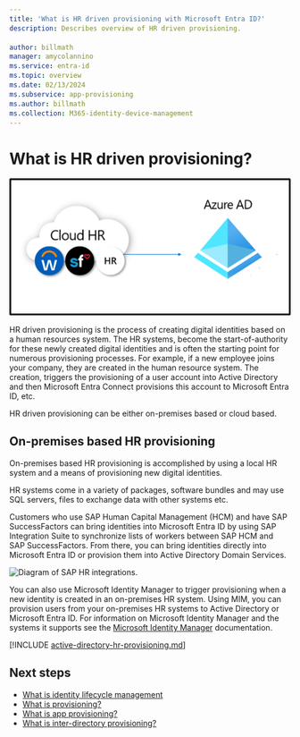 ```yaml
---
title: 'What is HR driven provisioning with Microsoft Entra ID?'
description: Describes overview of HR driven provisioning.

author: billmath
manager: amycolannino
ms.service: entra-id
ms.topic: overview
ms.date: 02/13/2024
ms.subservice: app-provisioning
ms.author: billmath
ms.collection: M365-identity-device-management
---
```


# What is HR driven provisioning?

![HR provisioning](./media/what-is-hr-driven-provisioning/cloud2a.png)

HR driven provisioning is the process of creating digital identities based on a human resources system.  The HR systems, become the start-of-authority for these newly created digital identities and is often the starting point for numerous provisioning processes.  For example, if a new employee joins your company, they are created in the human resource system.  The creation, triggers the provisioning of a user account into Active Directory and then Microsoft Entra Connect provisions this account to Microsoft Entra ID, etc.

HR driven provisioning can be either on-premises based or cloud based.

## On-premises based HR provisioning
On-premises based HR provisioning is accomplished by using a local HR system and a means of provisioning new digital identities.

HR systems come in a variety of packages, software bundles and may use SQL servers, files to exchange data with other systems etc.

Customers who use SAP Human Capital Management (HCM) and have SAP SuccessFactors can bring identities into Microsoft Entra ID by using SAP Integration Suite to synchronize lists of workers between SAP HCM and SAP SuccessFactors. From there, you can bring identities directly into Microsoft Entra ID or provision them into Active Directory Domain Services.

![Diagram of SAP HR integrations.](~/id-governance/media/sap/sap-hr.png)

You can also use Microsoft Identity Manager to trigger provisioning when a new identity is created in an on-premises HR system. Using MIM, you can provision users from your on-premises HR systems to Active Directory or Microsoft Entra ID.  For information on Microsoft Identity Manager and the systems it supports see the [Microsoft Identity Manager](/microsoft-identity-manager/microsoft-identity-manager-2016) documentation.

[!INCLUDE [active-directory-hr-provisioning.md](~/includes/entra-hr-provisioning.md)]


## Next steps 
- [What is identity lifecycle management](~/id-governance/what-is-identity-lifecycle-management.md)
- [What is provisioning?](~/id-governance/what-is-provisioning.md)
- [What is app provisioning?](~/identity/app-provisioning/user-provisioning.md)
- [What is inter-directory provisioning?](~/identity/hybrid/what-is-inter-directory-provisioning.md)
